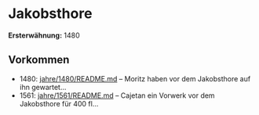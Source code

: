 # Jakobsthore

**Ersterwähnung:** 1480

## Vorkommen
- 1480: [jahre/1480/README.md](../jahre/1480/README.md) – Moritz haben vor dem Jakobsthore auf ihn gewartet...
- 1561: [jahre/1561/README.md](../jahre/1561/README.md) – Cajetan ein Vorwerk vor dem
Jakobsthore für 400 fl...
